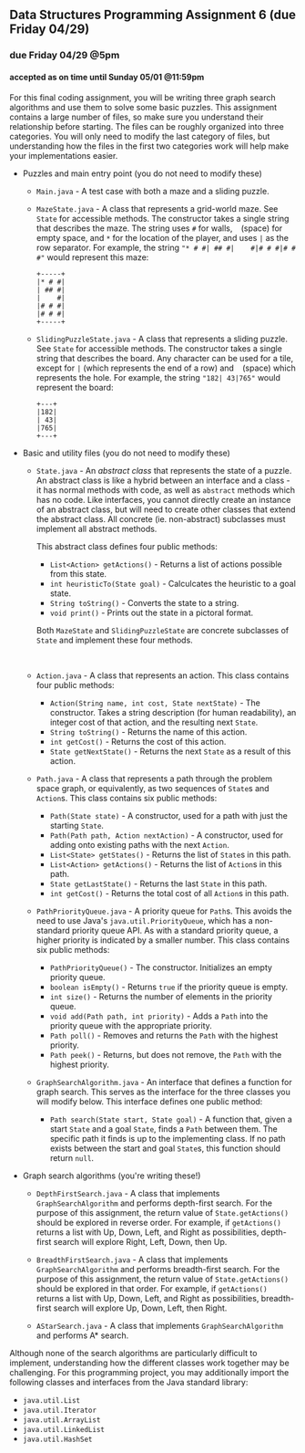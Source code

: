 ## Data Structures Programming Assignment 6 (due Friday 04/29)
### due Friday 04/29 @5pm
#### accepted as on time until Sunday 05/01 @11:59pm

For this final coding assignment, you will be writing three graph search algorithms and use them to solve some basic puzzles. This assignment contains a large number of files, so make sure you understand their relationship before starting. The files can be roughly organized into three categories. You will only need to modify the last category of files, but understanding how the files in the first two categories work will help make your implementations easier.

* Puzzles and main entry point (you do not need to modify these)

    * `Main.java` - A test case with both a maze and a sliding puzzle.

    * `MazeState.java` - A class that represents a grid-world maze. See `State` for accessible methods. The constructor takes a single string that describes the maze. The string uses `#` for walls, ` ` (space) for empty space, and `*` for the location of the player, and uses `|` as the row separator. For example, the string `"* # #| ## #|    #|# # #|# # #"` would represent this maze:

        ```
        +-----+
        |* # #|
        | ## #|
        |    #|
        |# # #|
        |# # #|
        +-----+
        ```

    * `SlidingPuzzleState.java` - A class that represents a sliding puzzle. See `State` for accessible methods. The constructor takes a single string that describes the board. Any character can be used for a tile, except for `|` (which represents the end of a row) and ` ` (space) which represents the hole. For example, the string `"182| 43|765"` would represent the board:

        ```
        +---+
        |182|
        | 43|
        |765|
        +---+
        ```

* Basic and utility files (you do not need to modify these)

    * `State.java` - An *abstract class* that represents the state of a puzzle. An abstract class is like a hybrid between an interface and a class - it has normal methods with code, as well as `abstract` methods which has no code. Like interfaces, you cannot directly create an instance of an abstract class, but will need to create other classes that extend the abstract class. All concrete (ie. non-abstract) subclasses must implement all abstract methods.

        This abstract class defines four public methods:

        * `List<Action> getActions()` - Returns a list of actions possible from this state.
        * `int heuristicTo(State goal)` - Calculcates the heuristic to a goal state.
        * `String toString()` - Converts the state to a string.
        * `void print()` - Prints out the state in a pictoral format.

        Both `MazeState` and `SlidingPuzzleState` are concrete subclasses of `State` and implement these four methods.

        <div style="page-break-before:always;">&nbsp;</div>

    * `Action.java` - A class that represents an action. This class contains four public methods:

        * `Action(String name, int cost, State nextState)` - The constructor. Takes a string description (for human readability), an integer cost of that action, and the resulting next `State`.
        * `String toString()` - Returns the name of this action.
        * `int getCost()` - Returns the cost of this action.
        * `State getNextState()` - Returns the next `State` as a result of this action.

    * `Path.java` - A class that represents a path through the problem space graph, or equivalently, as two sequences of `State`s and `Action`s. This class contains six public methods:

        * `Path(State state)` - A constructor, used for a path with just the starting `State`.
        * `Path(Path path, Action nextAction)` - A constructor, used for adding onto existing paths with the next `Action`.
        * `List<State> getStates()` - Returns the list of `State`s in this path.
        * `List<Action> getActions()` - Returns the list of `Action`s in this path.
        * `State getLastState()` - Returns the last `State` in this path.
        * `int getCost()` - Returns the total cost of all `Action`s in this path.

    * `PathPriorityQueue.java` - A priority queue for `Path`s. This avoids the need to use Java's `java.util.PriorityQueue`, which has a non-standard priority queue API. As with a standard priority queue, a higher priority is indicated by a smaller number. This class contains six public methods:

        * `PathPriorityQueue()` - The constructor. Initializes an empty priority queue.
        * `boolean isEmpty()` - Returns `true` if the priority queue is empty.
        * `int size()` - Returns the number of elements in the priority queue.
        * `void add(Path path, int priority)` - Adds a `Path` into the priority queue with the appropriate priority.
        * `Path poll()` - Removes and returns the `Path` with the highest priority.
        * `Path peek()` - Returns, but does not remove, the `Path` with the highest priority.

    * `GraphSearchAlgorithm.java` - An interface that defines a function for graph search. This serves as the interface for the three classes you will modify below. This interface defines one public method:

        * `Path search(State start, State goal)` - A function that, given a start `State` and a goal `State`, finds a `Path` between them. The specific path it finds is up to the implementing class. If no path exists between the start and goal `State`s, this function should return `null`.

* Graph search algorithms (you're writing these!)

    * `DepthFirstSearch.java` - A class that implements `GraphSearchAlgorithm` and performs depth-first search. For the purpose of this assignment, the return value of `State.getActions()` should be explored in reverse order. For example, if `getActions()` returns a list with Up, Down, Left, and Right as possibilities, depth-first search will explore Right, Left, Down, then Up.

    * `BreadthFirstSearch.java` - A class that implements `GraphSearchAlgorithm` and performs breadth-first search. For the purpose of this assignment, the return value of `State.getActions()` should be explored in that order. For example, if `getActions()` returns a list with Up, Down, Left, and Right as possibilities, breadth-first search will explore Up, Down, Left, then Right.

    * `AStarSearch.java` - A class that implements `GraphSearchAlgorithm` and performs A* search.

Although none of the search algorithms are particularly difficult to implement, understanding how the different classes work together may be challenging. For this programming project, you may additionally import the following classes and interfaces from the Java standard library:

* `java.util.List`
* `java.util.Iterator`
* `java.util.ArrayList`
* `java.util.LinkedList`
* `java.util.HashSet`
